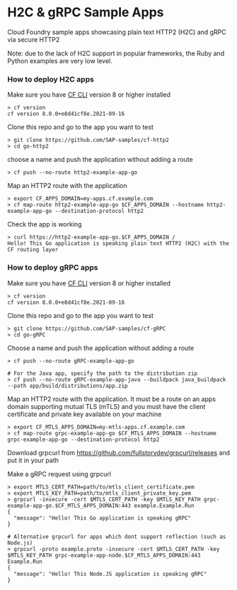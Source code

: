 # H2C & gRPC Sample Apps

Cloud Foundry sample apps showcasing plain text HTTP2 (H2C) and gRPC via secure HTTP2

Note: due to the lack of H2C support in popular frameworks, the Ruby and Python examples are very low level.

### How to deploy H2C apps

Make sure you have [CF CLI](https://docs.cloudfoundry.org/cf-cli/install-go-cli.html) version 8 or higher installed

```shell
> cf version
cf version 8.0.0+e8d41cf8e.2021-09-16
```

Clone this repo and go to the app you want to test

```shell
> git clone https://github.com/SAP-samples/cf-http2
> cd go-http2
```

choose a name and push the application without adding a route

```shell
> cf push --no-route http2-example-app-go
```

Map an HTTP2 route with the application

```shell
> export CF_APPS_DOMAIN=my-apps.cf.example.com
> cf map-route http2-example-app-go $CF_APPS_DOMAIN --hostname http2-example-app-go --destination-protocol http2
```

Check the app is working

```shell
> curl https://http2-example-app-go.$CF_APPS_DOMAIN /
Hello! This Go application is speaking plain text HTTP2 (H2C) with the CF routing layer
```

### How to deploy gRPC apps

Make sure you have [CF CLI](https://docs.cloudfoundry.org/cf-cli/install-go-cli.html) version 8 or higher installed

```shell
> cf version
cf version 8.0.0+e8d41cf8e.2021-09-16
```

Clone this repo and go to the app you want to test

```shell
> git clone https://github.com/SAP-samples/cf-gRPC
> cd go-gRPC
```

Choose a name and push the application without adding a route

```shell
> cf push --no-route gRPC-example-app-go

# For the Java app, specify the path to the distribution zip
> cf push --no-route gRPC-example-app-java --buildpack java_buildpack --path app/build/distributions/app.zip
```

Map an HTTP2 route with the application. It must be a route on an apps domain supporting mutual TLS (mTLS) and you must have the client certificate and private key available on your machine

```shell
> export CF_MTLS_APPS_DOMAIN=my-mtls-apps.cf.example.com
> cf map-route grpc-example-app-go $CF_MTLS_APPS_DOMAIN --hostname grpc-example-app-go --destination-protocol http2
```

Download grpcurl from https://github.com/fullstorydev/grpcurl/releases and put it in your path

Make a gRPC request using grpcurl

```shell
> export MTLS_CERT_PATH=path/to/mtls_client_certificate.pem
> export MTLS_KEY_PATH=path/to/mtls_client_private_key.pem
> grpcurl -insecure -cert $MTLS_CERT_PATH -key $MTLS_KEY_PATH grpc-example-app-go.$CF_MTLS_APPS_DOMAIN:443 example.Example.Run
{
  "message": "Hello! This Go application is speaking gRPC"
}

# Alternative grpcurl for apps which dont support reflection (such as Node.js)
> grpcurl -proto example.proto -insecure -cert $MTLS_CERT_PATH -key $MTLS_KEY_PATH grpc-example-app-node.$CF_MTLS_APPS_DOMAIN:443 Example.Run
{
  "message": "Hello! This Node.JS application is speaking gRPC"
}
```
